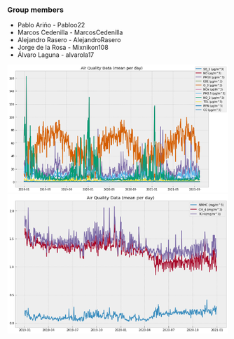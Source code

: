 ### Group members
- Pablo Ariño - Pabloo22
- Marcos Cedenilla - MarcosCedenilla
- Alejandro Rasero - AlejandroRasero
- Jorge de la Rosa - Mixnikon108
- Álvaro Laguna - alvarola17


![](csv/documentation/images/overview_air_quality_data1.png)
![](csv/documentation/images/overview_air_quality_data2.png)

